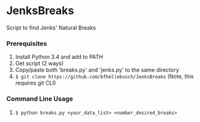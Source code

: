 JenksBreaks
===========

Script to find Jenks' Natural Breaks 

### Prerequisites

1. Install Python 3.4 and add to PATH
2. Get script (2 ways)
  1. Copy/paste both 'breaks.py' and 'jenks.py' to the same directory
  2. `$ git clone https://github.com/bfhellebusch/JenksBreaks` (Note, this requires git CLI)

### Command Line Usage

1. `$ python breaks.py <your_data_list> <number_desired_breaks>`

